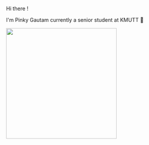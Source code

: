 Hi there !

I'm Pinky Gautam currently a senior student at KMUTT 🙂
 

<img width="300" src="https://spotify-github-profile.vercel.app/api/view.svg?uid=d2yhq96derd1cm9b3lw87o90t&cover_image=true&theme=default" />


